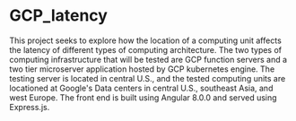 # GCP_latency

This project seeks to explore how the location of a computing unit affects the latency of different types of computing architecture. The two types of computing infrastructure that will be tested are GCP function servers and a two tier microserver application hosted by GCP kubernetes engine. The testing server is located in central U.S., and the tested computing units are locationed at Google's Data centers in central U.S., southeast Asia, and west Europe. The front end is built using Angular 8.0.0 and served using Express.js. 